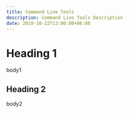 ```yaml
---
title: Command Line Tools
description: Command Line Tools Description
date: 2019-10-22T12:00:00+06:00
---
```


# Heading 1

body1

## Heading 2

body2
